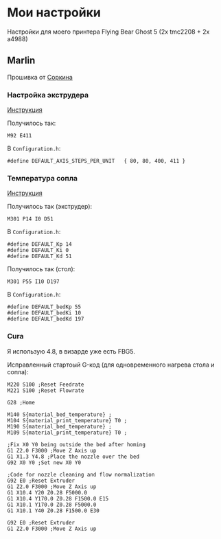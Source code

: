 # Мои настройки

Настройки для моего принтера Flying Bear Ghost 5 (2x tmc2208 + 2x a4988)

## Marlin

Прошивка от [Соркина](https://github.com/dmitry-sorkin/Marlin_FB5_K3D/releases/tag/2.0.7.2)

### Настройка экструдера

[Инструкция](https://fbghost.info/bin/view/Main/%D0%9D%D0%B0%D1%81%D1%82%D1%80%D0%BE%D0%B9%D0%BA%D0%B0/4S%20-%20%D0%9D%D0%B0%D1%81%D1%82%D1%80%D0%BE%D0%B9%D0%BA%D0%B0%20%D1%88%D0%B0%D0%B3%D0%BE%D0%B2%20%D1%8D%D0%BA%D1%81%D1%82%D1%80%D1%83%D0%B4%D0%B5%D1%80%D0%B0/)

Получилось так:
```
M92 E411
```

В `Configuration.h`:
```
#define DEFAULT_AXIS_STEPS_PER_UNIT   { 80, 80, 400, 411 }
```

### Температура сопла

[Инструкция](https://fbghost.info/bin/view/Main/%D0%9D%D0%B0%D1%81%D1%82%D1%80%D0%BE%D0%B9%D0%BA%D0%B0/%D0%9D%D0%B0%D1%81%D1%82%D1%80%D0%BE%D0%B9%D0%BA%D0%B0%20PID/)

Получилось так (экструдер):
```
M301 P14 I0 D51
```

В `Configuration.h`:
```
#define DEFAULT_Kp 14
#define DEFAULT_Ki 0
#define DEFAULT_Kd 51
```

Получилось так (стол):
```
M301 P55 I10 D197
```

В `Configuration.h`:
```
#define DEFAULT_bedKp 55
#define DEFAULT_bedKi 10
#define DEFAULT_bedKd 197
```

### Cura

Я использую 4.8, в визарде уже есть FBG5.

Исправленный стартоый G-код (для одновременного нагрева стола и сопла):
```
M220 S100 ;Reset Feedrate
M221 S100 ;Reset Flowrate

G28 ;Home

M140 S{material_bed_temperature} ;
M104 S{material_print_temperature} T0 ;
M190 S{material_bed_temperature} ;
M109 S{material_print_temperature} T0 ;

;Fix X0 Y0 being outside the bed after homing
G1 Z2.0 F3000 ;Move Z Axis up
G1 X1.3 Y4.8 ;Place the nozzle over the bed
G92 X0 Y0 ;Set new X0 Y0

;Code for nozzle cleaning and flow normalization
G92 E0 ;Reset Extruder
G1 Z2.0 F3000 ;Move Z Axis up
G1 X10.4 Y20 Z0.28 F5000.0
G1 X10.4 Y170.0 Z0.28 F1500.0 E15
G1 X10.1 Y170.0 Z0.28 F5000.0
G1 X10.1 Y40 Z0.28 F1500.0 E30

G92 E0 ;Reset Extruder
G1 Z2.0 F3000 ;Move Z Axis up
```
